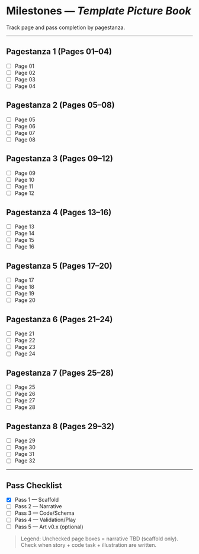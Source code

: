 # Milestones — *Template Picture Book*

Track page and pass completion by pagestanza.

---

## Pagestanza 1 (Pages 01–04)
- [ ] Page 01
- [ ] Page 02
- [ ] Page 03
- [ ] Page 04

## Pagestanza 2 (Pages 05–08)
- [ ] Page 05
- [ ] Page 06
- [ ] Page 07
- [ ] Page 08

## Pagestanza 3 (Pages 09–12)
- [ ] Page 09
- [ ] Page 10
- [ ] Page 11
- [ ] Page 12

## Pagestanza 4 (Pages 13–16)
- [ ] Page 13
- [ ] Page 14
- [ ] Page 15
- [ ] Page 16

## Pagestanza 5 (Pages 17–20)
- [ ] Page 17
- [ ] Page 18
- [ ] Page 19
- [ ] Page 20

## Pagestanza 6 (Pages 21–24)
- [ ] Page 21
- [ ] Page 22
- [ ] Page 23
- [ ] Page 24

## Pagestanza 7 (Pages 25–28)
- [ ] Page 25
- [ ] Page 26
- [ ] Page 27
- [ ] Page 28

## Pagestanza 8 (Pages 29–32)
- [ ] Page 29
- [ ] Page 30
- [ ] Page 31
- [ ] Page 32

---

## Pass Checklist
- [x] Pass 1 — Scaffold
- [ ] Pass 2 — Narrative
- [ ] Pass 3 — Code/Schema
- [ ] Pass 4 — Validation/Play
- [ ] Pass 5 — Art v0.x (optional)

> Legend: Unchecked page boxes = narrative TBD (scaffold only). Check when story + code task + illustration are written.

